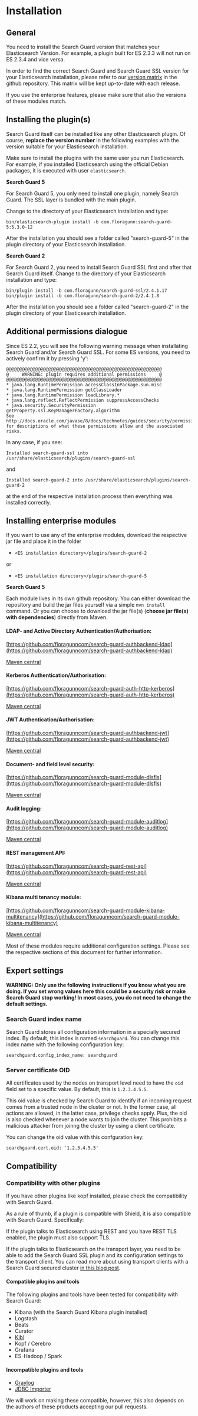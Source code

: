 <!---
Copryight 2016 floragunn GmbH
-->

# Installation

## General

You need to install the Search Guard version that matches your Elasticsearch Version. For example, a plugin built for ES 2.3.3 will not run on ES 2.3.4 and vice versa.

In order to find the correct Search Guard and Search Guard SSL version for your Elasticsearch installation, please refer to our [version matrix](https://github.com/floragunncom/search-guard/wiki) in the github repository. This matrix will be kept up-to-date with each release.

If you use the enterprise features, please make sure that also the versions of these modules match.

## Installing the plugin(s)

Search Guard itself can be installed like any other Elasticsearch plugin. Of course, **replace the version number** in the following examples with the version suitable for your Elasticsearch installation.

Make sure to install the plugins with the same user you run Elasticsearch. For example, if you installed Elasticsearch using the official Debian packages, it is executed with user `elasticsearch`. 

**Search Guard 5**

For Search Guard 5, you only need to install one plugin, namely Search Guard. The SSL layer is bundled with the main plugin.

Change to the directory of your Elasticsearch installation and type:

```
bin/elasticsearch-plugin install -b com.floragunn:search-guard-5:5.3.0-12
```

After the installation you should see a folder called "search-guard-5" in the plugin directory of your Elasticsearch installation.

**Search Guard 2**

For Search Guard 2, you need to install Search Guard SSL first and after that Search Guard itself. Change to the directory of your Elasticsearch installation and type:

```
bin/plugin install -b com.floragunn/search-guard-ssl/2.4.1.17
bin/plugin install -b com.floragunn/search-guard-2/2.4.1.8
```
After the installation you should see a folder called "search-guard-2" in the plugin directory of your Elasticsearch installation.


## Additional permissions dialogue


Since ES 2.2, you will see the following warning message when installating Search Guard and/or Search Guard SSL. For some ES versions, you need to actively confirm it by pressing 'y':

```
@@@@@@@@@@@@@@@@@@@@@@@@@@@@@@@@@@@@@@@@@@@@@@@@@@@@@@@@@@@
@     WARNING: plugin requires additional permissions     @
@@@@@@@@@@@@@@@@@@@@@@@@@@@@@@@@@@@@@@@@@@@@@@@@@@@@@@@@@@@
* java.lang.RuntimePermission accessClassInPackage.sun.misc
* java.lang.RuntimePermission getClassLoader
* java.lang.RuntimePermission loadLibrary.*
* java.lang.reflect.ReflectPermission suppressAccessChecks
* java.security.SecurityPermission getProperty.ssl.KeyManagerFactory.algorithm
See http://docs.oracle.com/javase/8/docs/technotes/guides/security/permissions.html
for descriptions of what these permissions allow and the associated risks.
```

In any case, if you see: 

```
Installed search-guard-ssl into /usr/share/elasticsearch/plugins/search-guard-ssl
```

and

```
Installed search-guard-2 into /usr/share/elasticsearch/plugins/search-guard-2
```

at the end of the respective installation process then everything was installed correctly.

## Installing enterprise modules

If you want to use any of the enterprise modules, download the respective jar file and place it in the folder 

* `<ES installation directory>/plugins/search-guard-2` 

or

* `<ES installation directory>/plugins/search-guard-5` 

**Search Guard 5**

Each module lives in its own github repository. You can either download the repository and build the jar files yourself via a simple ```mvn install``` command. Or you can choose to download the jar file(s) (**choose jar file(s) with dependencies**) directly from Maven.

#### LDAP- and Active Directory Authentication/Authorisation:
[https://github.com/floragunncom/search-guard-authbackend-ldap](https://github.com/floragunncom/search-guard-authbackend-ldap) 

[Maven central](http://search.maven.org/#search%7Cgav%7C1%7Cg%3A%22com.floragunn%22%20AND%20a%3A%22dlic-search-guard-authbackend-ldap%22) 

#### Kerberos Authentication/Authorisation:
 [https://github.com/floragunncom/search-guard-auth-http-kerberos](https://github.com/floragunncom/search-guard-auth-http-kerberos) 

[Maven central](http://search.maven.org/#search%7Cgav%7C1%7Cg%3A%22com.floragunn%22%20AND%20a%3A%22dlic-search-guard-auth-http-kerberos%22) 
 
#### JWT Authentication/Authorisation:
 [https://github.com/floragunncom/search-guard-authbackend-jwt](https://github.com/floragunncom/search-guard-authbackend-jwt)
 
[Maven central](http://search.maven.org/#search%7Cgav%7C1%7Cg%3A%22com.floragunn%22%20AND%20a%3A%22dlic-search-guard-auth-http-jwt%22)
 
#### Document- and field level security:
[https://github.com/floragunncom/search-guard-module-dlsfls](https://github.com/floragunncom/search-guard-module-dlsfls)

[Maven central](http://search.maven.org/#search%7Cgav%7C1%7Cg%3A%22com.floragunn%22%20AND%20a%3A%22dlic-search-guard-module-dlsfls%22) 

#### Audit logging:
 [https://github.com/floragunncom/search-guard-module-auditlog](https://github.com/floragunncom/search-guard-module-auditlog) 
 
[Maven central](http://search.maven.org/#search%7Cgav%7C1%7Cg%3A%22com.floragunn%22%20AND%20a%3A%22dlic-search-guard-module-auditlog%22) 

#### REST management API:
[https://github.com/floragunncom/search-guard-rest-api](https://github.com/floragunncom/search-guard-rest-api)

[Maven central](http://search.maven.org/#search%7Cgav%7C1%7Cg%3A%22com.floragunn%22%20AND%20a%3A%22dlic-search-guard-rest-api%22) 

#### Kibana multi tenancy module:
[https://github.com/floragunncom/search-guard-module-kibana-multitenancy](https://github.com/floragunncom/search-guard-module-kibana-multitenancy)

[Maven central](http://search.maven.org/#search%7Cga%7C1%7Ca%3A%22dlic-search-guard-module-kibana-multitenancy%22) 

Most of these modules require additional configuration settings. Please see the respective sections of this document for further information.

## Expert settings

**WARNING: Only use the following instructions if you know what you are doing. If you set wrong values here this could be a security risk or make Search Guard stop working! In most cases, you do not need to change the default settings.**

### Search Guard index name

Search Guard stores all configuration information in a specially secured index. By default, this index is named `searchguard`. You can change this index name with the following configuration key:

```
searchguard.config_index_name: searchguard
```

### Server certificate OID

All certificates used by the nodes on transport level need to have the `oid` field set to a specific value. By default, this is `1.2.3.4.5.5`.

This oid value is checked by Search Guard to identify if an incoming request comes from a trusted node in the cluster or not. In the former case, all actions are allowed, in the latter case, privilege checks apply. Plus, the oid is also checked whenever a node wants to join the cluster. This prohibits a malicious attacker from joinng the cluster by using a client certificate.

You can change the oid value with this confguration key:

```
searchguard.cert.oid: '1.2.3.4.5.5'
```

## Compatibility


### Compatibility with other plugins

If you have other plugins like kopf installed, please check the compatibility with Search Guard. 

As a rule of thumb, if a plugin is compatible with Shield, it is also compatible with Search Guard. Specifically:

If the plugin talks to Elasticsearch using REST and you have REST TLS enabled, the plugin must also support TLS. 

If the plugin talks to Elasticsearch on the transport layer, you need to be able to add the Search Guard SSL plugin and its configuration settings to the transport client. You can read more about using transport clients with a Search Guard secured cluster [in this blog post](https://floragunn.com/searchguard-elasicsearch-transport-clients/).

#### Compatible plugins and tools

The following plugins and tools have been tested for compatibility with Search Guard:

* Kibana (with the Search Guard Kibana plugin installed)
* Logstash
* Beats
* Curator
* [Kibi](https://siren.solutions/kibi/)
* Kopf / Cerebro
* Grafana
* ES-Hadoop / Spark

#### Incompatible plugins and tools

* [Graylog](https://www.graylog.org/)
* [JDBC Importer](https://github.com/jprante/elasticsearch-jdbc)

We will work on making these compatible, however, this also depends on the authors of these products accepting our pull requests.
